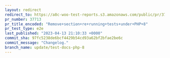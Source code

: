 ```yaml
---
layout: redirect
redirect_to: https://a8c-woo-test-reports.s3.amazonaws.com/public/pr/37713/e2e/index.html
pr_number: 37713
pr_title_encoded: "Remove+section+re+running+tests+under+PHP+8"
pr_test_type: e2e
last_published: "2023-04-13 21:10:33 +0000"
commit_sha: 97fc5238de6bcf4429b54cd93a62bf2bfae2be6c
commit_message: "Changelog."
branch_name: update/test-docs-php-8
---
```

